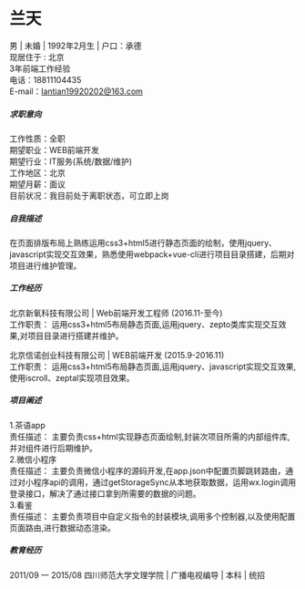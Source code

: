 # 兰天




男 | 未婚 | 1992年2月生 | 户口：承德<br/>
现居住于 : 北京<br/>
3年前端工作经验<br/>
电话：18811104435<br/>
E-mail：lantian19920202@163.com




##### 求职意向 



工作性质：全职<br/>
期望职业：WEB前端开发<br/>
期望行业：IT服务(系统/数据/维护)<br/>
工作地区：北京<br/>
期望月薪：面议<br/>
目前状况：我目前处于离职状态，可立即上岗


##### 自我描述 
    

在页面排版布局上熟练运用css3+html5进行静态页面的绘制，使用jquery、javascript实现交互效果，熟悉使用webpack+vue-cli进行项目目录搭建，后期对项目进行维护管理。


##### 工作经历 
北京新氧科技有限公司 | Web前端开发工程师 (2016.11-至今)<br/>
工作职责：
      运用css3+html5布局静态页面,运用jquery、zepto类库实现交互效果,对项目目录进行搭建并维护。

北京信诺创业科技有限公司 | WEB前端开发 (2015.9-2016.11)<br/>
工作职责：
      运用css3+html5布局静态页面,运用jquery、javascript实现交互效果,使用iscroll、zeptal实现项目效果。
##### 项目阐述 
1.茶语app<br/>
责任描述：
    主要负责css+html实现静态页面绘制,封装次项目所需的内部组件库,并对组件进行后期维护。<br/>
2.微信小程序<br/>
责任描述：
    主要负责微信小程序的源码开发,在app.json中配置页脚跳转路由，通过对小程序api的调用，通过getStorageSync从本地获取数据，运用wx.login调用登录接口，解决了通过接口拿到所需要的数据的问题。<br/>
3.看鉴<br/>
责任描述：
    主要负责项目中自定义指令的封装模块,调用多个控制器,以及使用配置页面路由,进行数据动态渲染。<br/>
##### 教育经历 
2011/09 一 2015/08
四川师范大学文理学院 | 广播电视编导 | 本科 | 统招
